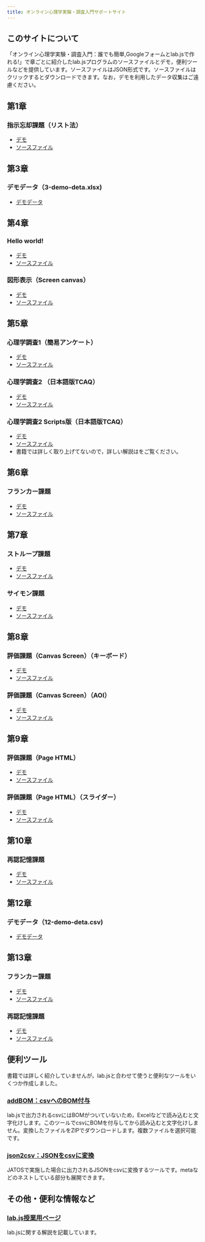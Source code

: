 ```yaml
---
title: オンライン心理学実験・調査入門サポートサイト
---
```


## このサイトについて
「オンライン心理学実験・調査入門：誰でも簡単,Googleフォームとlab.jsで作れる!」で章ごとに紹介したlab.jsプログラムのソースファイルとデモ，便利ツールなどを提供しています。ソースファイルはJSON形式です。ソースファイルはクリックするとダウンロードできます。なお，デモを利用したデータ収集はご遠慮ください。

## 第1章
### 指示忘却課題（リスト法）
 * [デモ](ch1/demo/)
 * <a href = "ch1/2-LMDF-demo.json" download>ソースファイル</a>

## 第3章
### デモデータ（3-demo-deta.xlsx)
 * <a href = "ch3/4-demo-deta.xlsx" download>デモデータ</a>

## 第4章
### Hello world!
 * [デモ](ch4/demo1/)
 * <a href = "ch4/4-hello-world-demo.json" download>ソースファイル</a>
 
### 図形表示（Screen canvas）
 * [デモ](ch4/demo2/)
 * <a href = "ch4/4-screen-canvas-demo.json" download>ソースファイル</a>
 
## 第5章
### 心理学調査1（簡易アンケート）
 * [デモ](ch5/demo1/)
 * <a href = "ch5/5-survey1-demo.json" download>ソースファイル</a>

### 心理学調査2 （日本語版TCAQ）
 * [デモ](ch5/demo2/)
 * <a href = "ch5/5-survey2-demo.json" download>ソースファイル</a>

### 心理学調査2 Scripts版（日本語版TCAQ）
 * [デモ](ch5/demo3/)
 * <a href = "ch5/5-survey2-scripts-demo.json" download>ソースファイル</a>
 * 書籍では詳しく取り上げてないので，詳しい解説はをご覧ください。

## 第6章
### フランカー課題
 * [デモ](ch6/demo/)
 * <a href = "ch6/6-flanker-task-demo.json" download>ソースファイル</a>

## 第7章
### ストループ課題
 * [デモ](ch7/demo1/)
 * <a href = "ch7/7-stroop-task-demo.json" download>ソースファイル</a>

### サイモン課題
 * [デモ](ch7/demo2/)
 * <a href = "ch7/7-simon-task-demo.json" download>ソースファイル</a> 

## 第8章
### 評価課題（Canvas Screen）（キーボード）
 * [デモ](ch8/demo1/)
 * <a href = "ch8/8-rating-task-canvas-key-demo.json" download>ソースファイル</a>

### 評価課題（Canvas Screen）（AOI）
 * [デモ](ch8/demo2/)
 * <a href = "ch8/8-rating-task-canvas-aoi-demo.json" download>ソースファイル</a> 

## 第9章
### 評価課題（Page HTML）
 * [デモ](ch9/demo1/)
 * <a href = "ch9/9-rating-task-page-html-demo.json" download>ソースファイル</a>

### 評価課題（Page HTML）（スライダー）
 * [デモ](ch9/demo2/)
 * <a href = "ch9/9-rating-task-page-html-slider-demo.json" download>ソースファイル</a> 

## 第10章
### 再認記憶課題
 * [デモ](ch10/demo/)
 * <a href = "ch10/10-old-new-recognition-task.json" download>ソースファイル</a>

## 第12章
### デモデータ（12-demo-deta.csv)
 * <a href = "ch12/data/12-demo-data.csv" download>デモデータ</a>

## 第13章
### フランカー課題
 * [デモ](ch13/demo1/)
 * <a href = "ch13/13-flanker-task-scripts-demo.json" download>ソースファイル</a>

### 再認記憶課題
 * [デモ](ch13/demo2/)
 * <a href = "ch13/13-old-new-recognition-task.json" download>ソースファイル</a>

## 便利ツール
書籍では詳しく紹介していませんが，lab.jsと合わせて使うと便利なツールをいくつか作成しました。

### [addBOM：csvへのBOM付与](tool/addBOM.html)
lab.jsで出力されるcsvにはBOMがついていないため，Excelなどで読み込むと文字化けします。このツールでcsvにBOMを付与してから読み込むと文字化けしません。変換したファイルをZIPでダウンロードします。複数ファイルを選択可能です。

### [json2csv：JSONをcsvに変換](tool/json2csv.html)
JATOSで実施した場合に出力されるJSONをcsvに変換するツールです。metaなどのネストしている部分も展開できます。

## その他・便利な情報など

### [lab.js授業用ページ](https://labjs.yucis.net/)
lab.jsに関する解説を記載しています。